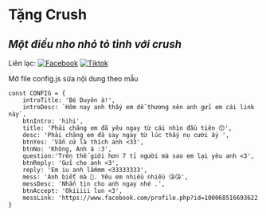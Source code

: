 # Tặng Crush
## _Một điều nho nhỏ tỏ tình với crush_

Liên lạc: 
[![Facebook](https://i.imgur.com/GRqy96ts.jpg)](https://www.facebook.com/nam.nodemy)
[![Tiktok](https://i.imgur.com/Nbfl1E7t.jpg)](https://www.tiktok.com/@manindev)

Mở file config.js sửa nội dung theo mẫu
```
const CONFIG = {
    introTitle: 'Bé Duyên à!',
    introDesc: `Hôm nay anh thấy em dễ thương nên anh gửi em cái link này`,
    btnIntro: 'hihi',
    title: 'Phải chăng em đã yêu ngay từ cái nhìn đầu tiên 😙',
    desc: 'Phải chăng em đã say ngay từ lúc thấy nụ cười ấy ',
    btnYes: 'Vẫn cứ là thích anh <33',
    btnNo: 'Không, Anh à :3',
    question:'Trên thế giới hơn 7 tỉ người mà sao em lại yêu anh <3',
    btnReply: 'Gửi cho anh <3',
    reply: 'Em iu anh lắmmm <33333333',
    mess: 'Anh biết mà 🥰. Yêu em nhiều nhiều 😘😘',
    messDesc: 'Nhắn tin cho anh ngay nhé .',
    btnAccept: 'Okiiiii lun <3',
    messLink: 'https://www.facebook.com/profile.php?id=100068516693622
}
```

